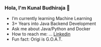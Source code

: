### Hola, I'm Kunal Budhiraja 👋




- I’m currently learning Machine Learning
- 3+ Years into Java Backend Development
- Ask me about Java/Python and Docker
- How to reach me: ... [Linkedin](Linkedin@%20https://www.linkedin.com/in/kunal-budhiraja-994a18136) 
- Fun fact: Origi is G.O.A.T. 
